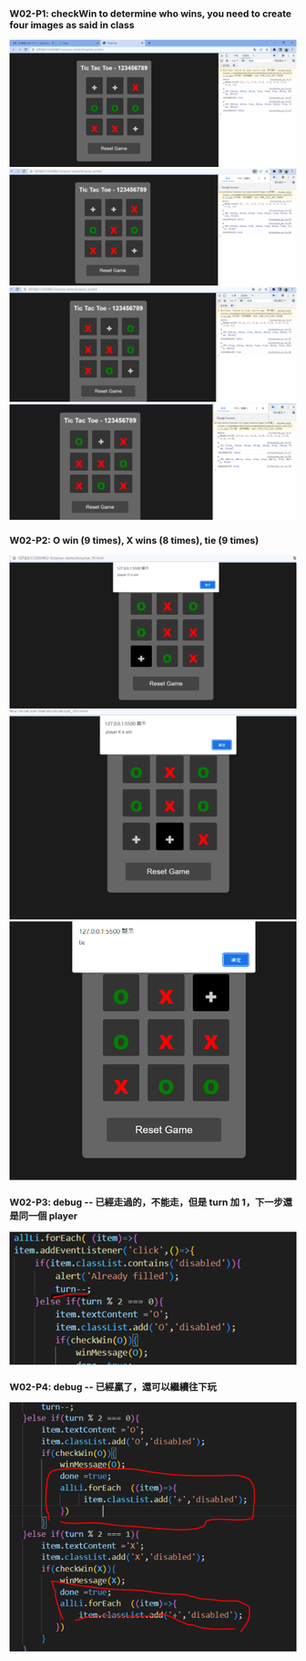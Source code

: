 ### W02-P1: checkWin to determine who wins, you need to create four images as said in class

![](1.png)
![](2.png)
![](3.png)
![](4.png)

### W02-P2: O win (9 times), X wins (8 times), tie (9 times)

![](5.png)
![](6.png)
![](7.png)

### W02-P3: debug -- 已經走過的，不能走，但是 turn 加 1，下一步還是同一個 player

![](8.png)

### W02-P4: debug -- 已經贏了，還可以繼續往下玩

![](9.png)
